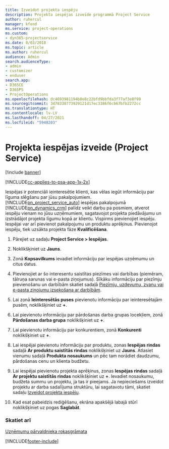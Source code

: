 ```yaml
---
title: Izveidot projekta iespēju
description: Projekta iespējas izveide programmā Project Service
author: ruhercul
manager: kfend
ms.service: project-operations
ms.custom:
- dyn365-projectservice
ms.date: 8/03/2018
ms.topic: article
ms.author: ruhercul
audience: Admin
search.audienceType:
- admin
- customizer
- enduser
search.app:
- D365CE
- D365PS
- ProjectOperations
ms.openlocfilehash: dc4693981194b8e8c22bfd9bbfda3f77af3e8f99
ms.sourcegitcommit: 3d78338773929121d17ec3386f6cb67bfb2272cc
ms.translationtype: HT
ms.contentlocale: lv-LV
ms.lasthandoff: 04/27/2021
ms.locfileid: "5948203"
---
```

# <a name="create-a-project-opportunity-project-service"></a>Projekta iespējas izveide (Project Service)

[!include [banner](../includes/psa-now-project-operations.md)]

[!INCLUDE[cc-applies-to-psa-app-1x-2x](../includes/cc-applies-to-psa-app-1x-2x.md)]

Iespējas ir potenciāli ieinteresētie klienti, kas vēlas iegūt informāciju par līguma slēgšanu par jūsu pakalpojumiem. [!INCLUDE[pn_project_service_auto](../includes/pn-project-service-auto.md)] iespējas pakalpojumā [!INCLUDE[pn_dynamics_crm](../includes/pn-dynamics-crm.md)] palīdz veikt darbu pa posmiem, atverot iespēju vienam no jūsu uzņēmumiem, sagatavojot projekta piedāvājumu un izstrādājot projekta līgumu kopā ar klientu. Vispirms pievienojiet iespēju. Iespējai var arī pievienot pakalpojumu un produktu aprēķinus. Pievienojot iespēju, tiek uzsākta projekta fāze **Kvalificēšana**.  
  
1.  Pārejiet uz sadaļu **Project Service > Iespējas**.  
  
2.  Noklikšķiniet uz **Jauns**.  
  
3.  Zonā **Kopsavilkums** ievadiet informāciju par iespējas uzņēmumu un citus datus.  
  
4.  Pievienojiet ar šo interesentu saistītas piezīmes vai darbības (piemēram, tālruņa sarunas vai e-pasta ziņojumus). Sīkāku informāciju par piezīmju pievienošanu un darbībām skatiet sadaļā [Piezīmju, uzdevumu, zvanu vai e-pasta ziņojumu izsekošana ar darbībām](/dynamics365/customerengagement/on-premises/basics/work-with-activities).  
  
5.  Lai zonā **Ieinteresētās puses** pievienotu informāciju par ieinteresētajām pusēm, noklikšķiniet uz **+**.  
  
6.  Lai pievienotu informāciju par pārdošanas darba grupas locekļiem, zonā **Pārdošanas darba grupa** noklikšķiniet uz **+**.  
  
7.  Lai pievienotu informāciju par konkurentiem, zonā **Konkurenti** noklikšķiniet uz **+**.  
  
8.  Lai iespējai pievienotu informāciju par produktu, zonas **Iespējas rindas** sadaļā **Ar produktu saistītās rindas** noklikšķiniet uz **Jauns**. Atlasiet vienumu sadaļā **Produkta nosaukums** un pēc tam norādiet daudzumu, pārdošanas cenu un klienta budžetu.  
  
9. Lai iespējai pievienotu projekta aprēķinus, zonas **Iespējas rindas** sadaļā **Ar projektu saistītās rindas** noklikšķiniet uz **+**. Ievadiet nosaukumu, budžeta summu un projektu, ja tas ir pieejams. Ja nepieciešams izveidot projektu ar darba sadalījuma struktūru, lai sagatavotu tāmi, skatiet sadaļu [Izveidot projekta iespēju](../psa/create-project.md).  
  
10. Kad esat pabeidzis rediģēšanu, ekrāna apakšējā labajā stūrī noklikšķiniet uz pogas **Saglabāt**.  
  
### <a name="see-also"></a>Skatiet arī  
 [Uzņēmumu pārvaldnieka rokasgrāmata](../psa/account-manager-guide.md)


[!INCLUDE[footer-include](../includes/footer-banner.md)]